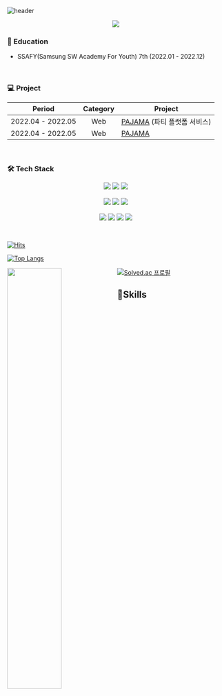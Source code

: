 ![header](https://capsule-render.vercel.app/api?type=Soft&color=F5F6CE&text=Yuwan&fontSize=45&fontColor=353535)

<p align="center">
  <a href="https://puzzled-turret-0d5.notion.site/b47bda9a4fa1465fa5c47bd887973db1">
    <img src="https://img.shields.io/badge/PortFolio-CDF0EA?style=flat-square&logo=GitHub Sponsors&logoColor=black">
  </a>
</p>


### 📃 Education

- SSAFY(Samsung SW Academy For Youth) 7th (2022.01 - 2022.12)

<br />

### 💻 Project

|      Period       |       Category        | Project                                                      |
| :---------------: | :-------------------: | ------------------------------------------------------------ |
| 2022.04 - 2022.05 |          Web          | [PAJAMA](https://github.com/Dscwan/PAJAMA) (파티 플랫폼 서비스) |
| 2022.04 - 2022.05 |          Web          | [PAJAMA](https://github.com/Dscwan/PAJAMA)|


<br />

### 🛠 Tech Stack

<p align="center">
  <img src="https://img.shields.io/badge/Spring Boot-6DB33F?style=flat-square&logo=Spring Boot&logoColor=white">
  <img src="https://img.shields.io/badge/Java-BE7928?style=flat-square&logo=OpenJDK&logoColor=white">
  <img src="https://img.shields.io/badge/MySQL-4479A1?style=flat-square&logo=MySQL&logoColor=white"><br /><br />
  <img src="https://img.shields.io/badge/HTML-E34F26?style=flat-square&logo=HTML5&logoColor=white">
  <img src="https://img.shields.io/badge/CSS-1572B6?style=flat-square&logo=CSS3&logoColor=white">
  <img src="https://img.shields.io/badge/Vue.js-4FC08D?style=flat-square&logo=Vue.js&logoColor=white"><br /><br />
  <img src="https://img.shields.io/badge/GitHub-181717?style=flat-square&logo=GitHub&logoColor=white">
  <img src="https://img.shields.io/badge/GitLab-FC6D26?style=flat-square&logo=GitLab&logoColor=white">
  <img src="https://img.shields.io/badge/Jira-0052CC?style=flat-square&logo=Jira&logoColor=white">
  <img src="https://img.shields.io/badge/NGINX-009639?style=flat-square&logo=NGINX&logoColor=white">
  <br />
</p>


<br />


[![Hits](https://hits.seeyoufarm.com/api/count/incr/badge.svg?url=https%3A%2F%2Fgithub.com%2FDscwan&count_bg=%23B1E38B&title_bg=%23E97878&icon=&icon_color=%23E7E7E7&title=hits&edge_flat=false)](https://hits.seeyoufarm.com)


[![Top Langs](https://github-readme-stats.vercel.app/api/top-langs/?username=Dscwan&layout=compact&hide_border=true)](https://github.com/Dscwan)

<a href="#">
  <img align="left" src="https://github-readme-stats.vercel.app/api?username=Dscwan&show_icons=true&theme=vue&hide_border=true"  width=50%
  height=auto />


[![Solved.ac
프로필](http://mazassumnida.wtf/api/v2/generate_badge?boj=enkong)](https://solved.ac/enkong)

## 🥼Skills
<!--
 <img src="https://media.giphy.com/media/hvRJCLFzcasrR4ia7z/giphy.gif" width="30px"> 
**Dscwan/Dscwan** is a ✨ _special_ ✨ repository because its `README.md` (this file) appears on your GitHub profile.

Here are some ideas to get you started:

- 🔭 I’m currently working on ...
- 🌱 I’m currently learning ...
- 👯 I’m looking to collaborate on ...
- 🤔 I’m looking for help with ...
- 💬 Ask me about ...
- 📫 How to reach me: ...
- 😄 Pronouns: ...
-->
